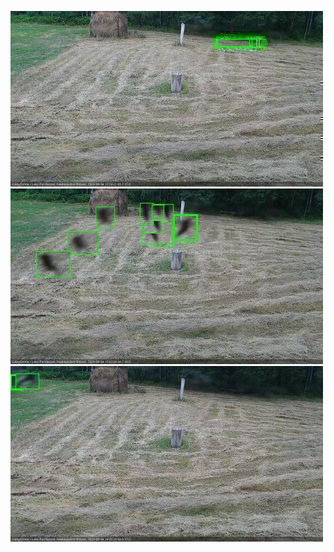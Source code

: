 ![20200804-133144-134145](in2/20200804/20200804-133144-134145_0_.jpg)
![20200804-134152-135153](in2/20200804/20200804-134152-135153_0_.jpg)
![20200804-144237-145238](in2/20200804/20200804-144237-145238_0_.jpg)
